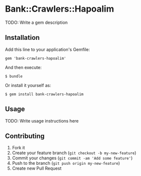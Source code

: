 # Bank::Crawlers::Hapoalim

TODO: Write a gem description

## Installation

Add this line to your application's Gemfile:

    gem 'bank-crawlers-hapoalim'

And then execute:

    $ bundle

Or install it yourself as:

    $ gem install bank-crawlers-hapoalim

## Usage

TODO: Write usage instructions here

## Contributing

1. Fork it
2. Create your feature branch (`git checkout -b my-new-feature`)
3. Commit your changes (`git commit -am 'Add some feature'`)
4. Push to the branch (`git push origin my-new-feature`)
5. Create new Pull Request
